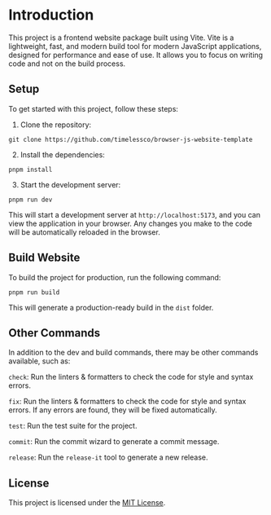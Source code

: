 # Introduction

This project is a frontend website package built using Vite. Vite is a
lightweight, fast, and modern build tool for modern JavaScript applications,
designed for performance and ease of use. It allows you to focus on writing code
and not on the build process.

## Setup

To get started with this project, follow these steps:

1. Clone the repository:

```
git clone https://github.com/timelessco/browser-js-website-template
```

2. Install the dependencies:

```
pnpm install
```

3. Start the development server:

```
pnpm run dev
```

This will start a development server at `http://localhost:5173`, and you can
view the application in your browser. Any changes you make to the code will be
automatically reloaded in the browser.

## Build Website

To build the project for production, run the following command:

```
pnpm run build
```

This will generate a production-ready build in the `dist` folder.

## Other Commands

In addition to the dev and build commands, there may be other commands
available, such as:

`check`: Run the linters & formatters to check the code for style and syntax
errors.

`fix`: Run the linters & formatters to check the code for style and syntax
errors. If any errors are found, they will be fixed automatically.

`test`: Run the test suite for the project.

`commit`: Run the commit wizard to generate a commit message.

`release`: Run the `release-it` tool to generate a new release.

## License

This project is licensed under the [MIT License](./LICENSE).
